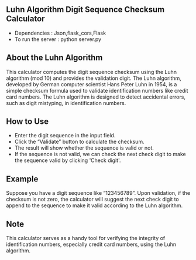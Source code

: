 ## Luhn Algorithm Digit Sequence Checksum Calculator

- Dependencies      : Json,flask_cors,Flask
- To run the server : python server.py

## About the Luhn Algorithm
This calculator computes the digit sequence checksum using the Luhn algorithm (mod 10) and provides the validation digit. The Luhn algorithm, developed by German computer scientist Hans Peter Luhn in 1954, is a simple checksum formula used to validate identification numbers like credit card numbers.
The Luhn algorithm is designed to detect accidental errors, such as digit mistyping, in identification numbers. 
## How to Use
- Enter the digit sequence in the input field.
- Click the “Validate” button to calculate the checksum.
- The result will show whether the sequence is valid or not.
- If the sequence is not valid, we can check the next check digit to make the sequence valid by clicking 'Check digit'.

## Example
  Suppose you have a digit sequence like “123456789”. 
  Upon validation, if the checksum is not zero, the calculator will suggest the next check digit to append to the sequence to make it valid according to the Luhn algorithm.

## Note
This calculator serves as a handy tool for verifying the integrity of identification numbers, 
especially credit card numbers, using the Luhn algorithm.
